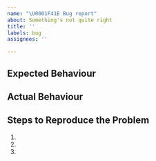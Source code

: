 ```yaml
---
name: "\U0001F41E Bug report"
about: Something's not quite right
title: ''
labels: bug
assignees: ''

---
```


## Expected Behaviour

## Actual Behaviour

## Steps to Reproduce the Problem

  1.
  2.
  3.
